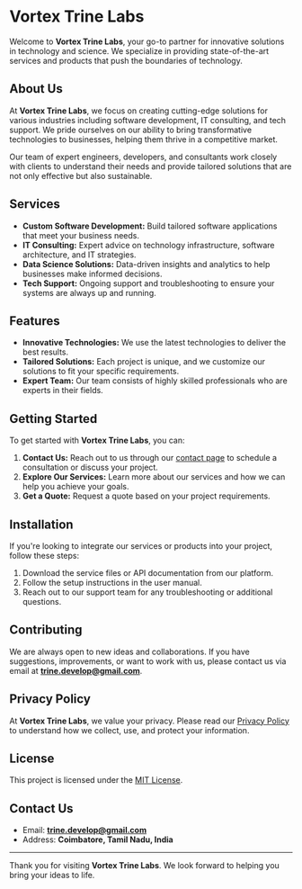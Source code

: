 # Vortex Trine Labs

Welcome to **Vortex Trine Labs**, your go-to partner for innovative solutions in technology and science. We specialize in providing state-of-the-art services and products that push the boundaries of technology.

## About Us

At **Vortex Trine Labs**, we focus on creating cutting-edge solutions for various industries including software development, IT consulting, and tech support. We pride ourselves on our ability to bring transformative technologies to businesses, helping them thrive in a competitive market.

Our team of expert engineers, developers, and consultants work closely with clients to understand their needs and provide tailored solutions that are not only effective but also sustainable.

## Services

- **Custom Software Development:** Build tailored software applications that meet your business needs.
- **IT Consulting:** Expert advice on technology infrastructure, software architecture, and IT strategies.
- **Data Science Solutions:** Data-driven insights and analytics to help businesses make informed decisions.
- **Tech Support:** Ongoing support and troubleshooting to ensure your systems are always up and running.

## Features

- **Innovative Technologies:** We use the latest technologies to deliver the best results.
- **Tailored Solutions:** Each project is unique, and we customize our solutions to fit your specific requirements.
- **Expert Team:** Our team consists of highly skilled professionals who are experts in their fields.

## Getting Started

To get started with **Vortex Trine Labs**, you can:

1. **Contact Us:** Reach out to us through our [contact page](index.html#contact) to schedule a consultation or discuss your project.
2. **Explore Our Services:** Learn more about our services and how we can help you achieve your goals.
3. **Get a Quote:** Request a quote based on your project requirements.

## Installation

If you're looking to integrate our services or products into your project, follow these steps:

1. Download the service files or API documentation from our platform.
2. Follow the setup instructions in the user manual.
3. Reach out to our support team for any troubleshooting or additional questions.

## Contributing

We are always open to new ideas and collaborations. If you have suggestions, improvements, or want to work with us, please contact us via email at **trine.develop@gmail.com**.

## Privacy Policy

At **Vortex Trine Labs**, we value your privacy. Please read our [Privacy Policy](privacy-policy.html) to understand how we collect, use, and protect your information.

## License

This project is licensed under the [MIT License](LICENSE).

## Contact Us

- Email: **trine.develop@gmail.com**
- Address: **Coimbatore, Tamil Nadu, India**

---

Thank you for visiting **Vortex Trine Labs**. We look forward to helping you bring your ideas to life.
